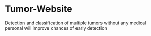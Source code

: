 # Tumor-Website
Detection and classification of multiple tumors without any medical personal will improve chances of early detection
